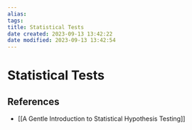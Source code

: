 ```yaml
---
alias: 
tags: 
title: Statistical Tests
date created: 2023-09-13 13:42:22
date modified: 2023-09-13 13:42:54
---
```


# Statistical Tests

## References

- [[A Gentle Introduction to Statistical Hypothesis Testing]]